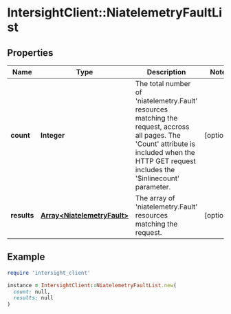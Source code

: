 # IntersightClient::NiatelemetryFaultList

## Properties

| Name | Type | Description | Notes |
| ---- | ---- | ----------- | ----- |
| **count** | **Integer** | The total number of &#39;niatelemetry.Fault&#39; resources matching the request, accross all pages. The &#39;Count&#39; attribute is included when the HTTP GET request includes the &#39;$inlinecount&#39; parameter. | [optional] |
| **results** | [**Array&lt;NiatelemetryFault&gt;**](NiatelemetryFault.md) | The array of &#39;niatelemetry.Fault&#39; resources matching the request. | [optional] |

## Example

```ruby
require 'intersight_client'

instance = IntersightClient::NiatelemetryFaultList.new(
  count: null,
  results: null
)
```

